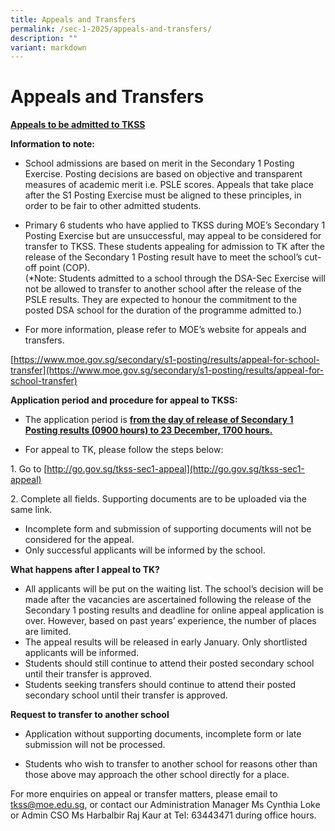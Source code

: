 ```yaml
---
title: Appeals and Transfers
permalink: /sec-1-2025/appeals-and-transfers/
description: ""
variant: markdown
---
```

# Appeals and Transfers

<b><u>Appeals to be admitted to TKSS</u></b>

**Information to note:**

*   School admissions are based on merit in the Secondary 1 Posting Exercise. Posting decisions are based on objective and transparent measures of academic merit i.e. PSLE scores. Appeals that take place after the S1 Posting Exercise must be aligned to these principles, in order to be fair to other admitted students.  
      
    
*   Primary 6 students who have applied to TKSS during MOE’s Secondary 1 Posting Exercise but are unsuccessful, may appeal to be considered for transfer to TKSS. These students appealing for admission to TK after the release of the Secondary 1 Posting result have to meet the school’s cut-off point (COP).  
    (\*Note: Students admitted to a school through the DSA-Sec Exercise will not be allowed to transfer to another school after the release of the PSLE results. They are expected to honour the commitment to the posted DSA school for the duration of the programme admitted to.)  
      
    

*   For more information, please refer to MOE’s website for appeals and transfers.

[https://www.moe.gov.sg/secondary/s1-posting/results/appeal-for-school-transfer](https://www.moe.gov.sg/secondary/s1-posting/results/appeal-for-school-transfer)

**Application period and procedure for appeal to TKSS:**

*   The application period is&nbsp;<b><u>from the&nbsp;day of release of Secondary 1 Posting results (0900 hours) to 23 December, 1700 hours.</u></b>

*   For appeal to TK, please follow the steps below:

1\.  Go to [http://go.gov.sg/tkss-sec1-appeal](http://go.gov.sg/tkss-sec1-appeal)

2\.  Complete all fields. Supporting documents are to be uploaded via the same link.

*   Incomplete form and submission of supporting documents will not be considered for the appeal.
*   Only successful applicants will be informed by the school.

**What happens after I appeal to TK?**

*   All applicants will be put on the waiting list. The school’s decision will be made after the vacancies are ascertained following the release of the Secondary 1 posting results and deadline for online appeal application is over. However, based on past years’ experience, the number of places are limited.
*   The appeal results will be released in early January. Only shortlisted applicants will be informed.
*   Students should still continue to attend their posted secondary school until their transfer is approved.
*   Students seeking transfers should continue to attend their posted secondary school until their transfer is approved.

**Request to transfer to another school**

*   Application without supporting documents, incomplete form or late submission will not be processed.

*   Students who wish to transfer to another school for reasons other than those above may approach the other school directly for a place.

For more enquiries on appeal or transfer matters, please email to 
[tkss@moe.edu.sg](mailto:tkss@moe.edu.sg), or contact our Administration Manager Ms Cynthia Loke or Admin CSO Ms Harbalbir Raj Kaur at Tel: 63443471 during office hours.